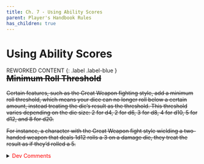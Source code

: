 ```yaml
---
title: Ch. 7 - Using Ability Scores
parent: Player's Handbook Rules
has_children: true
---
```


# Using Ability Scores

REWORKED CONTENT
{: .label .label-blue }

<div style="margin-top:-30px;"></div>

## ~~Minimum Roll Threshold~~

~~Certain features, such as the Great Weapon fighting style, add a minimum roll threshold, which means your dice can no longer roll below a certain amount, instead treating the die’s result as the threshold. This threshold varies depending on the die size: 2 for d4, 2 for d6, 3 for d8, 4 for d10, 5 for d12, and 8 for d20.~~

~~For instance, a character with the Great Weapon fight style wielding a two-handed weapon that deals 1d12 rolls a 3 on a damage die, they treat the result as if they’d rolled a 5.~~

<details>
<summary><font style="color:red">Dev Comments</font></summary>
The "Minimum Roll Threshold" rule is being removed from the base game, treated now as a Variant Rule. All features that cite this rule will be adjusted on a case-by-case basis.

[MRT Variant Rule](https://drakeryzer.github.io/SW5e-Decrypted-Lore/Variant%20Rules/#minimum-roll-threshold). 
</details>
